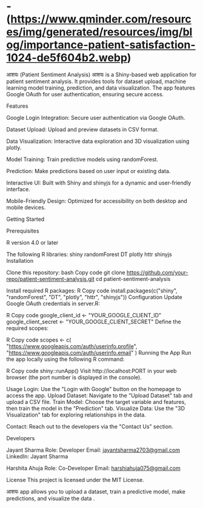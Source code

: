 # -(https://www.qminder.com/resources/img/generated/resources/img/blog/importance-patient-satisfaction-1024-de5f604b2.webp)
आशयः (Patient Sentiment Analysis)
आशयः is a Shiny-based web application for patient sentiment analysis. It provides tools for dataset upload, machine learning model training, prediction, and data visualization. The app features Google OAuth for user authentication, ensuring secure access.

Features

Google Login Integration: Secure user authentication via Google OAuth.

Dataset Upload: Upload and preview datasets in CSV format.

Data Visualization: Interactive data exploration and 3D visualization using plotly.

Model Training: Train predictive models using randomForest.

Prediction: Make predictions based on user input or existing data.

Interactive UI: Built with Shiny and shinyjs for a dynamic and user-friendly interface.

Mobile-Friendly Design: Optimized for accessibility on both desktop and mobile devices.

Getting Started

Prerequisites

R version 4.0 or later

The following R libraries:
shiny
randomForest
DT
plotly
httr
shinyjs
Installation

Clone this repository:
bash
Copy code
git clone https://github.com/your-repo/patient-sentiment-analysis.git
cd patient-sentiment-analysis

Install required R packages:
R
Copy code
install.packages(c("shiny", "randomForest", "DT", "plotly", "httr", "shinyjs"))
Configuration
Update Google OAuth credentials in server.R:

R
Copy code
google_client_id <- "YOUR_GOOGLE_CLIENT_ID"
google_client_secret <- "YOUR_GOOGLE_CLIENT_SECRET"
Define the required scopes:

R
Copy code
scopes <- c(
  "https://www.googleapis.com/auth/userinfo.profile",
  "https://www.googleapis.com/auth/userinfo.email"
)
Running the App
Run the app locally using the following R command:

R
Copy code
shiny::runApp()
Visit http://localhost:PORT in your web browser (the port number is displayed in the console).

Usage
Login: Use the "Login with Google" button on the homepage to access the app.
Upload Dataset: Navigate to the "Upload Dataset" tab and upload a CSV file.
Train Model: Choose the target variable and features, then train the model in the "Prediction" tab.
Visualize Data: Use the "3D Visualization" tab for exploring relationships in the data.


Contact: Reach out to the developers via the "Contact Us" section.


Developers


Jayant Sharma
Role: Developer
Email: jayantsharma2703@gmail.com
LinkedIn: Jayant Sharma

Harshita Ahuja
Role: Co-Developer
Email: harshiahuja075@gmail.com


License
This project is licensed under the MIT License.


आशयः app allows you to upload a dataset, train a predictive model, make predictions, and visualize the data .
